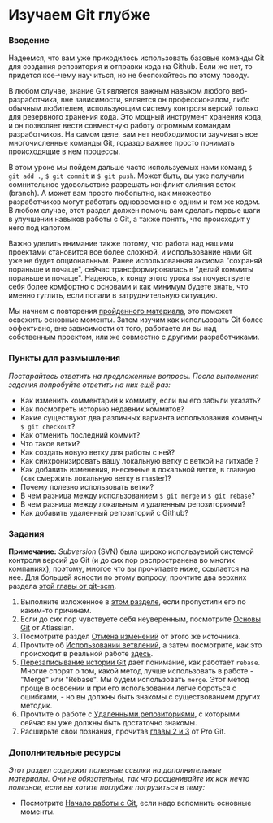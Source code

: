 # Изучаем Git глубже

### Введение

Надеемся, что вам уже приходилось использовать базовые команды Git для создания репозитория и отправки кода на Github. Если же нет, то придется кое-чему научиться, но не беспокойтесь по этому поводу.

В любом случае, знание Git является важным навыком любого веб-разработчика, вне зависимости, является он профессионалом, либо обычным любителем, использующим систему контроля версий только для резервного хранения кода. Это мощный инструмент хранения кода, и он позволяет вести совместную работу огромным командам разработчиков. На самом деле, вам нет необходимости заучивать все многочисленные команды Git, гораздо важнее просто понимать происходящие в нем процессы.

В этом уроке мы пойдем дальше часто используемых нами команд `$ git add .`, `$ git commit` и `$ git push`. Может быть, вы уже получали сомнительное удовольствие разрешать конфликт слияния веток (branch). А может вам просто любопытно, как множество разработчиков могут работать одновременно с одним и тем же кодом. В любом случае, этот раздел должен помочь вам сделать первые шаги в улучшении навыков работы с Git, а также понять, что происходит у него под капотом.

Важно уделить внимание также потому, что работа над нашими проектами становится все более сложной, и использование нами Git уже не будет опциональным. Ранее использованная аксиома "сохраняй пораньше и почаще", сейчас трансформировалась в "делай коммиты пораньше и почаще". Надеюсь, к концу этого урока вы почувствуете себя более комфортно с основами и как минимум будете знать, что именно гуглить, если попали в затруднительную ситуацию.

Мы начнем с повторения [пройденного материала](/basics-of-web-development/git-basics), это поможет освежить основные моменты. Затем изучим как использовать Git более эффективно, вне зависимости от того, работаете ли вы над собственным проектом, или же совместно с другими разработчиками.

### Пункты для размышления

_Постарайтесь ответить на предложенные вопросы. После выполнения задания попробуйте ответить на них ещё раз:_

- Как изменить комментарий к коммиту, если вы его забыли указать?
- Как посмотреть историю недавних коммитов?
- Какие существуют два различных варианта использования команды `$ git checkout`?
- Как отменить последний коммит?
- Что такое ветки?
- Как создать новую ветку для работы с ней?
- Как синхронизировать вашу локальную ветку с веткой на гитхабе ?
- Как добавить изменения, внесенные в локальной ветке, в главную (как смержить локальную ветку в master)?
- Почему полезно использовать ветки?
- В чем разница между использованием `$ git merge` и `$ git rebase`?
- В чем разница между локальным и удаленным репозиториями?
- Как добавить удаленный репозиторий с Github?

### Задания

**Примечание:** _Subversion_ (SVN) была широко используемой системой контроля версий до Git (и до сих пор распространена во многих компаниях), поэтому, многое что вы прочитаете ниже, ссылается на нее. Для большей ясности по этому вопросу, прочтите два верхних раздела [этой главы от git-scm](http://git-scm.com/book/ru/v1/Git-и-другие-системы-контроля-версий-Git-и-Subversion).

1. Выполните изложенное в [этом разделе](/basics-of-web-development/git-basics), если пропустили его по каким-то причинам.
2. Если до сих пор чувствуете себя неуверенным, посмотрите [Основы Git](https://www.atlassian.com/git/tutorial/git-basics) от Atlassian.
3. Посмотрите раздел [Отмена изменений](https://www.atlassian.com/git/tutorial/undoing-changes) от этого же источника.
4. Прочтите об [Использовании ветвлений](https://www.atlassian.com/git/tutorial/git-branches), а затем посмотрите, как это происходит в реальной работе [здесь](/ruby-programming/using-git-in-the-real-world).
5. [Перезаписывание истории Git](https://www.atlassian.com/git/tutorial/rewriting-git-history) дает понимание, как работает `rebase`. Многие спорят о том, какой метод лучше использовать в работе - "Merge" или "Rebase". Мы будем использовать `merge`. Этот метод проще в освоении и при его использовании легче бороться с ошибками, - но вы должны быть знакомы с существованием других методик.
6. Прочтите о работе с [Удаленными репозиториями](https://www.atlassian.com/git/tutorial/remote-repositories), с которыми сейчас вы уже должны быть достаточно знакомы.
7. Расширьте свои познания, прочитав [главы 2 и 3](http://git-scm.com/book) от Pro Git.

### Дополнительные ресурсы

_Этот раздел содержит полезные ссылки на дополнительные материалы. Они не обязательны, так что расценивайте их как нечто полезное, если вы хотите поглубже погрузиться в тему:_

- Посмотрите [Начало работы с Git](http://git-scm.com/video/get-going), если надо вспомнить основные моменты.
